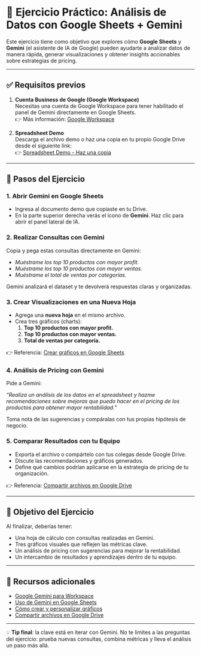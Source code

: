 # 📝 Ejercicio Práctico: Análisis de Datos con Google Sheets + Gemini

Este ejercicio tiene como objetivo que explores cómo **Google Sheets** y **Gemini** (el asistente de IA de Google) pueden ayudarte a analizar datos de manera rápida, generar visualizaciones y obtener insights accionables sobre estrategias de pricing.

---

## ✅ Requisitos previos

1. **Cuenta Business de Google (Google Workspace)**  
   Necesitas una cuenta de Google Workspace para tener habilitado el panel de Gemini directamente en Google Sheets.  
   👉 Más información: [Google Workspace](https://workspace.google.com/)

2. **Spreadsheet Demo**  
   Descarga el archivo demo o haz una copia en tu propio Google Drive desde el siguiente link:  
   👉 [Spreadsheet Demo - Haz una copia](https://docs.google.com/spreadsheets/d/11du9TUsyt46Q4QSrSowlgMKpRmILuQAC/edit?usp=sharing&ouid=116303765269955871126&rtpof=true&sd=true)

---

## 🚀 Pasos del Ejercicio

### 1. Abrir Gemini en Google Sheets
- Ingresa al documento demo que copiaste en tu Drive.
- En la parte superior derecha verás el ícono de **Gemini**. Haz clic para abrir el panel lateral de IA.

### 2. Realizar Consultas con Gemini
Copia y pega estas consultas directamente en Gemini:

- *Muéstrame los top 10 productos con mayor profit.*
- *Muéstrame los top 10 productos con mayor ventas.*
- *Muéstrame el total de ventas por categorías.*

Gemini analizará el dataset y te devolverá respuestas claras y organizadas.

### 3. Crear Visualizaciones en una Nueva Hoja
- Agrega una **nueva hoja** en el mismo archivo.
- Crea tres gráficos (charts):
  1. **Top 10 productos con mayor profit.**
  2. **Top 10 productos con mayor ventas.**
  3. **Total de ventas por categoría.**

👉 Referencia: [Crear gráficos en Google Sheets](https://support.google.com/docs/answer/190718)

### 4. Análisis de Pricing con Gemini
Pide a Gemini:  

*“Realiza un análisis de los datos en el spreadsheet y hazme recomendaciones sobre mejoras que puedo hacer en el pricing de los productos para obtener mayor rentabilidad.”*

Toma nota de las sugerencias y compáralas con tus propias hipótesis de negocio.

### 5. Comparar Resultados con tu Equipo
- Exporta el archivo o compártelo con tus colegas desde Google Drive.
- Discute las recomendaciones y gráficos generados.
- Define qué cambios podrían aplicarse en la estrategia de pricing de tu organización.

👉 Referencia: [Compartir archivos en Google Drive](https://support.google.com/drive/answer/2494822)

---

## 🎯 Objetivo del Ejercicio

Al finalizar, deberías tener:
- Una hoja de cálculo con consultas realizadas en Gemini.
- Tres gráficos visuales que reflejen las métricas clave.
- Un análisis de pricing con sugerencias para mejorar la rentabilidad.
- Un intercambio de resultados y aprendizajes dentro de tu equipo.

---

## 🔗 Recursos adicionales
- [Google Gemini para Workspace](https://workspace.google.com/solutions/gemini/)  
- [Uso de Gemini en Google Sheets](https://support.google.com/docs/answer/13517451)  
- [Cómo crear y personalizar gráficos](https://support.google.com/docs/answer/190718)  
- [Compartir archivos en Google Drive](https://support.google.com/drive/answer/2494822)  

---

💡 **Tip final**: la clave está en iterar con Gemini. No te limites a las preguntas del ejercicio: prueba nuevas consultas, combina métricas y lleva el análisis un paso más allá.
